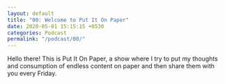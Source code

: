 ```yaml
---
layout: default
title: "00: Welcome to Put It On Paper"
date: 2020-05-01 15:15:15 +0530
categories: Podcast
permalink: "/podcast/00/"
---
```

Hello there! This is Put It On Paper, a show where I try to put my thoughts and consumption of endless content on paper and then share them with you every Friday.